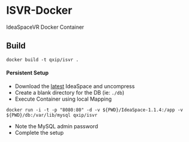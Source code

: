 # ISVR-Docker
IdeaSpaceVR Docker Container

## Build
```
docker build -t qxip/isvr .
```

#### Persistent Setup
- Download the [latest](https://www.ideaspacevr.org/download) IdeaSpace and uncompress
- Create a blank directory for the DB (ie: `./db`)
- Execute Container using local Mapping
```
docker run -i -t -p "8080:80" -d -v ${PWD}/IdeaSpace-1.1.4:/app -v ${PWD}/db:/var/lib/mysql qxip/isvr
```
- Note the MySQL admin password
- Complete the setup
